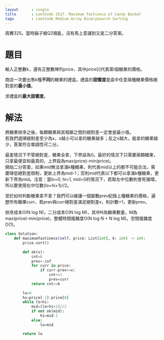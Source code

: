 ```yaml
--- 
layout      : single
title       : LeetCode 2517. Maximum Tastiness of Candy Basket
tags        : LeetCode Medium Array BinarySearch Sorting
---
```

周賽325。當時腦子被Q2搞亂，沒有馬上意識到又是二分答案。  

# 題目
輸入正整數k，還有正整數陣列price，其中price[i]代表第i個糖果的價格。  

商店一次要出售k種**不同**的糖果的禮盒。禮盒的**甜蜜度**是盒中任意兩種糖果價格絕對差的**最小值**。  

求禮盒的**最大甜蜜度**。  

# 解法
將糖果排序之後，每顆糖果與其相鄰之間的絕對差一定會是最小值。  
若我們選擇絕對差至少為x，x越小可以拿的糖果越多；反之x越大，能拿的糖果越少，答案符合單調性可二分。  

最差情況下不管絕對差，糖果全拿，下界設為0。最好的情況下只需要兩顆糖果，只拿最便宜和最貴的，上界設為max(price)-min(price)。  
開始二分答案，如果mid無法拿滿k種糖果，則代表mid以上的都不可能合法，需要降低絕對差限制，更新上界為mid-1；否則mid代表以下都可以拿滿k種糖果，更新下界為mid。注意：當lo=0, hi=1, mid=0的情況下，若取左中位數則會死循環，所以要使用右中位數(lo+hi+1)//2。  

至於如何判斷糖果拿不拿？我們可以維護一個變數prev紀錄上種糖果的價格，遍歷所有糖果curr，若prev與curr絕對差滿足絕對差x，則計數+1，更新prev。  

排序成本O(N log N)，二分成本O(N log M)，其中N為糖果數量，M為max(price)-min(price)，整體時間複雜度O(N log N + N log M)。空間複雜度O(1)。  

```python
class Solution:
    def maximumTastiness(self, price: List[int], k: int) -> int:
        price.sort()
        
        def ok(x):
            cnt=0
            prev=-inf
            for curr in price:
                if curr-prev>=x:
                    cnt+=1
                    prev=curr
            return cnt>=k
        
        lo=0
        hi=price[-1]-price[0]
        while lo<hi:
            mid=(lo+hi+1)//2
            if not ok(mid):
                hi=mid-1
            else:
                lo=mid

        return lo
```
